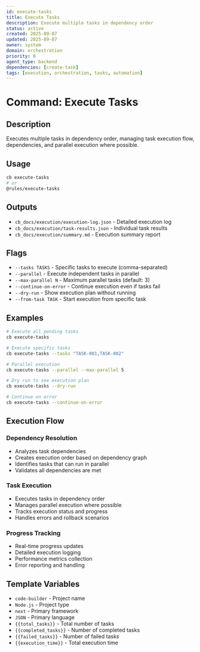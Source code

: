 ```yaml
---
id: execute-tasks
title: Execute Tasks
description: Execute multiple tasks in dependency order
status: active
created: 2025-09-07
updated: 2025-09-07
owner: system
domain: orchestration
priority: 8
agent_type: backend
dependencies: [create-task]
tags: [execution, orchestration, tasks, automation]
---
```


# Command: Execute Tasks

## Description
Executes multiple tasks in dependency order, managing task execution flow, dependencies, and parallel execution where possible.

## Usage
```bash
cb execute-tasks
# or
@rules/execute-tasks
```

## Outputs
- `cb_docs/execution/execution-log.json` - Detailed execution log
- `cb_docs/execution/task-results.json` - Individual task results
- `cb_docs/execution/summary.md` - Execution summary report

## Flags
- `--tasks TASKS` - Specific tasks to execute (comma-separated)
- `--parallel` - Execute independent tasks in parallel
- `--max-parallel N` - Maximum parallel tasks (default: 3)
- `--continue-on-error` - Continue execution even if tasks fail
- `--dry-run` - Show execution plan without running
- `--from-task TASK` - Start execution from specific task

## Examples
```bash
# Execute all pending tasks
cb execute-tasks

# Execute specific tasks
cb execute-tasks --tasks "TASK-001,TASK-002"

# Parallel execution
cb execute-tasks --parallel --max-parallel 5

# Dry run to see execution plan
cb execute-tasks --dry-run

# Continue on error
cb execute-tasks --continue-on-error
```

## Execution Flow

### Dependency Resolution
- Analyzes task dependencies
- Creates execution order based on dependency graph
- Identifies tasks that can run in parallel
- Validates all dependencies are met

### Task Execution
- Executes tasks in dependency order
- Manages parallel execution where possible
- Tracks execution status and progress
- Handles errors and rollback scenarios

### Progress Tracking
- Real-time progress updates
- Detailed execution logging
- Performance metrics collection
- Error reporting and handling

## Template Variables
- `code-builder` - Project name
- `Node.js` - Project type
- `next` - Primary framework
- `JSON` - Primary language
- `{{total_tasks}}` - Total number of tasks
- `{{completed_tasks}}` - Number of completed tasks
- `{{failed_tasks}}` - Number of failed tasks
- `{{execution_time}}` - Total execution time
